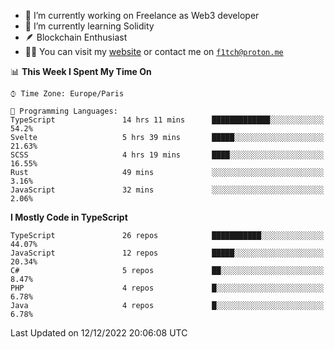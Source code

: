 - 🔭 I’m currently working on Freelance as Web3 developer
- 🌱 I’m currently learning Solidity
- 🪶 Blockchain Enthusiast
- 👨‍💻 You can visit my [website](https://f1tch.xyz) or contact me on [`f1tch@proton.me`](mailto:f1tch@proton.me)

<!--START_SECTION:waka-->
📊 **This Week I Spent My Time On** 

```text
⌚︎ Time Zone: Europe/Paris

💬 Programming Languages: 
TypeScript               14 hrs 11 mins      █████████████░░░░░░░░░░░░   54.2% 
Svelte                   5 hrs 39 mins       █████░░░░░░░░░░░░░░░░░░░░   21.63% 
SCSS                     4 hrs 19 mins       ████░░░░░░░░░░░░░░░░░░░░░   16.55% 
Rust                     49 mins             ░░░░░░░░░░░░░░░░░░░░░░░░░   3.16% 
JavaScript               32 mins             ░░░░░░░░░░░░░░░░░░░░░░░░░   2.06%

```

**I Mostly Code in TypeScript** 

```text
TypeScript               26 repos            ███████████░░░░░░░░░░░░░░   44.07% 
JavaScript               12 repos            █████░░░░░░░░░░░░░░░░░░░░   20.34% 
C#                       5 repos             ██░░░░░░░░░░░░░░░░░░░░░░░   8.47% 
PHP                      4 repos             █░░░░░░░░░░░░░░░░░░░░░░░░   6.78% 
Java                     4 repos             █░░░░░░░░░░░░░░░░░░░░░░░░   6.78%

```



 Last Updated on 12/12/2022 20:06:08 UTC
<!--END_SECTION:waka-->
